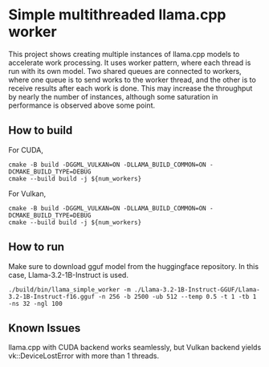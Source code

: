 # Simple multithreaded llama.cpp worker

This project shows creating multiple instances of llama.cpp models to accelerate work processing.
It uses worker pattern, where each thread is run with its own model.
Two shared queues are connected to workers, where one queue is to send works to the worker thread, and the other is to receive results after each work is done.
This may increase the throughput by nearly the number of instances, although some saturation in performance is observed above some point.

## How to build

For CUDA,
```
cmake -B build -DGGML_VULKAN=ON -DLLAMA_BUILD_COMMON=ON -DCMAKE_BUILD_TYPE=DEBUG
cmake --build build -j ${num_workers}
```

For Vulkan,
```
cmake -B build -DGGML_VULKAN=ON -DLLAMA_BUILD_COMMON=ON -DCMAKE_BUILD_TYPE=DEBUG
cmake --build build -j ${num_workers}
```

## How to run

Make sure to download gguf model from the huggingface repository. In this case, Llama-3.2-1B-Instruct is used. 
```
./build/bin/llama_simple_worker -m ./Llama-3.2-1B-Instruct-GGUF/Llama-3.2-1B-Instruct-f16.gguf -n 256 -b 2500 -ub 512 --temp 0.5 -t 1 -tb 1 -ns 32 -ngl 100
```


## Known Issues

llama.cpp with CUDA backend works seamlessly, but Vulkan backend yields vk::DeviceLostError with more than 1 threads.

